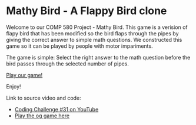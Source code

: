 # Mathy Bird - A Flappy Bird clone

Welcome to our COMP 580 Project - Mathy Bird. This game is a verision of flapy bird that has been modified so the bird flaps through the pipes by giving the correct answer to simple math questions. We constructed this game so it can be played by people with motor impariments. 

The game is simple: Select the right answer to the math question before the bird passes through the selected number of pipes.

[Play our game!](https://bennettnorth.github.io/)

Enjoy!


Link to source video and code:
* [Coding Challenge #31 on YouTube](https://www.youtube.com/watch?v=cXgA1d_E-jY)
* [Play the og game here](https://bennettnorth.github.io/)
